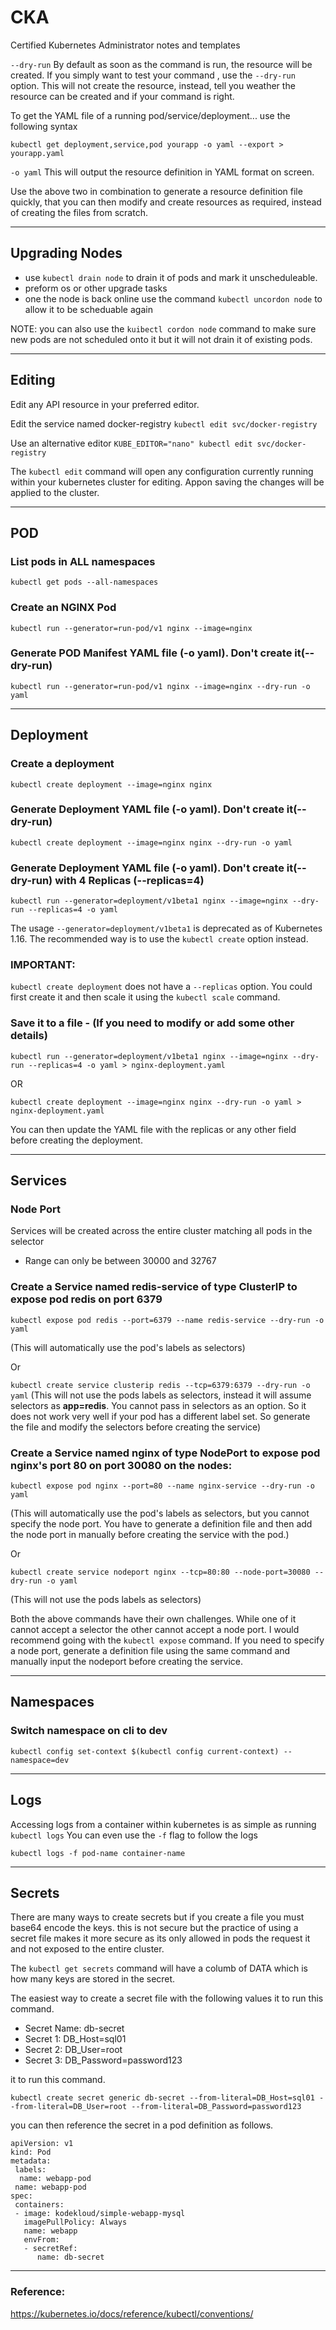 # CKA 
Certified Kubernetes Administrator notes and templates

``` --dry-run ``` By default as soon as the command is run, the resource will be created. If you simply want to test your command , use the ``` --dry-run ``` option. This will not create the resource, instead, tell you weather the resource can be created and if your command is right.

To get the YAML file of a running pod/service/deployment... use the following syntax

```kubectl get deployment,service,pod yourapp -o yaml --export > yourapp.yaml```

``` -o yaml ``` This will output the resource definition in YAML format on screen.

Use the above two in combination to generate a resource definition file quickly, that you can then modify and create resources as required, instead of creating the files from scratch.

---
## Upgrading Nodes

* use ``kubectl drain node`` to drain it of pods and mark it unscheduleable.
* preform os or other upgrade tasks 
* one the node is back online use the command ```kubectl uncordon node``` to allow it to be scheduable again

NOTE: you can also use the ```kuibectl cordon node``` command to make sure new pods are not scheduled onto it but it will not drain it of existing pods. 

---
## Editing
Edit any API resource in your preferred editor.

Edit the service named docker-registry
``` kubectl edit svc/docker-registry ```

 Use an alternative editor
``` KUBE_EDITOR="nano" kubectl edit svc/docker-registry ``` 

The ```kubectl edit``` command will open any configuration currently running within your kubernetes cluster for editing. Appon saving the changes will be applied to the cluster.

---
## POD

### List pods in ALL namespaces

``` kubectl get pods --all-namespaces ```

### Create an NGINX Pod

``` kubectl run --generator=run-pod/v1 nginx --image=nginx ``` 



### Generate POD Manifest YAML file (-o yaml). Don't create it(--dry-run)

``` kubectl run --generator=run-pod/v1 nginx --image=nginx --dry-run -o yaml ```

---
## Deployment
### Create a deployment

``` kubectl create deployment --image=nginx nginx ```



### Generate Deployment YAML file (-o yaml). Don't create it(--dry-run)

``` kubectl create deployment --image=nginx nginx --dry-run -o yaml ```



### Generate Deployment YAML file (-o yaml). Don't create it(--dry-run) with 4 Replicas (--replicas=4)

``` kubectl run --generator=deployment/v1beta1 nginx --image=nginx --dry-run --replicas=4 -o yaml ```

The usage ``` --generator=deployment/v1beta1 ``` is deprecated as of Kubernetes 1.16. The recommended way is to use the ``` kubectl create ``` option instead.



### IMPORTANT:

``` kubectl create deployment ``` does not have a ``` --replicas ``` option. You could first create it and then scale it using the ``` kubectl scale ``` command.



### Save it to a file - (If you need to modify or add some other details)

``` kubectl run --generator=deployment/v1beta1 nginx --image=nginx --dry-run --replicas=4 -o yaml > nginx-deployment.yaml ```



OR

``` kubectl create deployment --image=nginx nginx --dry-run -o yaml > nginx-deployment.yaml ```

You can then update the YAML file with the replicas or any other field before creating the deployment.

---
## Services

### Node Port

Services will be created across the entire cluster matching all pods in the selector
- Range can only be between 30000 and 32767 

### Create a Service named redis-service of type ClusterIP to expose pod redis on port 6379

``` kubectl expose pod redis --port=6379 --name redis-service --dry-run -o yaml ```

(This will automatically use the pod's labels as selectors)

Or

``` kubectl create service clusterip redis --tcp=6379:6379 --dry-run -o yaml ```  (This will not use the pods labels as selectors, instead it will assume selectors as <b>app=redis</b>. You cannot pass in selectors as an option. So it does not work very well if your pod has a different label set. So generate the file and modify the selectors before creating the service)



### Create a Service named nginx of type NodePort to expose pod nginx's port 80 on port 30080 on the nodes:

``` kubectl expose pod nginx --port=80 --name nginx-service --dry-run -o yaml ```

(This will automatically use the pod's labels as selectors, but you cannot specify the node port. You have to generate a definition file and then add the node port in manually before creating the service with the pod.)

Or

``` kubectl create service nodeport nginx --tcp=80:80 --node-port=30080 --dry-run -o yaml ```

(This will not use the pods labels as selectors)

Both the above commands have their own challenges. While one of it cannot accept a selector the other cannot accept a node port. I would recommend going with the `kubectl expose` command. If you need to specify a node port, generate a definition file using the same command and manually input the nodeport before creating the service.

---
## Namespaces

### Switch namespace on cli to dev

``` kubectl config set-context $(kubectl config current-context) --namespace=dev ```

---
## Logs

Accessing logs from a container within kubernetes is as simple as running ```kubectl logs``` You can even use the ```-f``` flag to follow the logs

```kubectl logs -f pod-name container-name```

---
## Secrets
There are many ways to create secrets but if you create a file you must base64 encode the keys. this is not secure but the practice of using a secret file makes it more secure as its only allowed in pods the request it and not exposed to the entire cluster.

The ```kubectl get secrets``` command will have a columb of DATA which is how many keys are stored in the secret.

The easiest way to create a secret file with the following values it to run this command.
* Secret Name: db-secret
* Secret 1: DB_Host=sql01
* Secret 2: DB_User=root
* Secret 3: DB_Password=password123

 it to run this command.
 
```kubectl create secret generic db-secret --from-literal=DB_Host=sql01 --from-literal=DB_User=root --from-literal=DB_Password=password123```

you can then reference the secret in a pod definition as follows. 

```
apiVersion: v1
kind: Pod
metadata:
 labels:
  name: webapp-pod
 name: webapp-pod
spec:
 containers:
 - image: kodekloud/simple-webapp-mysql
   imagePullPolicy: Always
   name: webapp
   envFrom:
   - secretRef:
      name: db-secret
```

---
### Reference:

https://kubernetes.io/docs/reference/kubectl/conventions/

